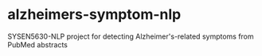 # alzheimers-symptom-nlp
SYSEN5630-NLP project for detecting Alzheimer's-related symptoms from PubMed abstracts
